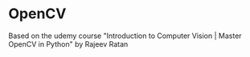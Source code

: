 # OpenCV
Based on the udemy course "Introduction to Computer Vision | Master OpenCV in Python" by Rajeev Ratan
